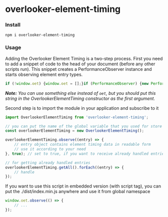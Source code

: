 # overlooker-element-timing

### Install
```
npm i overlooker-element-timing
```

### Usage
Adding the Overlooker Element Timing is a two-step process. 
First you need to add a snippet of code to the head of your document (before any other scripts run). 
This snippet creates a PerformanceObserver instance and starts observing element entry types.

```js
if (!window.oet) {window.oet = [];}if (PerformanceObserver) {new PerformanceObserver(function (l) {window.oet.push.apply(window.oet, l.getEntries());}).observe({ entryTypes: ['element'] });}
```

*__Note:__ You can use something else instead of `oet`, but you should put this string in the OverlookerElementTiming constructor as the first argument.*

Second step is to import the module in your application and subscribe to it
```js
import OverlookerElementTiming from 'overlooker-element-timing';

// you can put the name of the global variable that you used for store entries, in the first argument (default = 'oet')
const overlookerElementTiming = new OverlookerElementTiming();

overlookerElementTiming.observe((entry) => {
    // entry object contains element timing data in readable form
    // use it according to your need
}, true); // set to true, if you want to receive already handled entries; 

// for getting already handled entries
overlookerElementTiming.getAll().forEach((entry) => {
    // handle
});
```

If you want to use this script in embedded version (with script tag), you can put the ./dist/index.min.js anywhere and use it from global namespace
```js
window.oet.observe(() => {
    // ...
});
```
